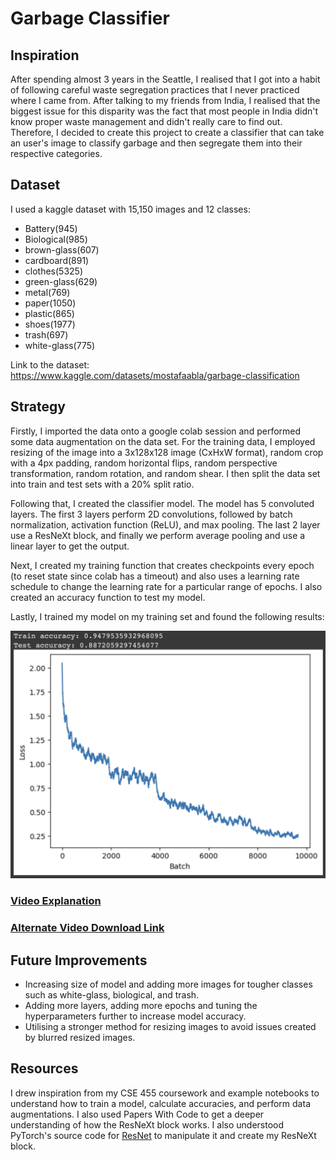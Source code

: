 # **Garbage Classifier**

## **Inspiration**
After spending almost 3 years in the Seattle, I realised that I got into a habit of following careful waste segregation practices that I never practiced where I came from. After talking to my friends from India, I realised that the biggest issue for this disparity was the fact that most people in India didn't know proper waste management and didn't really care to find out. Therefore, I decided to create this project to create a classifier that can take an user's image to classify garbage and then segregate them into their respective categories.

## Dataset

I used a kaggle dataset with 15,150 images and 12 classes:
- Battery(945)
- Biological(985)
- brown-glass(607)
- cardboard(891)
- clothes(5325)
- green-glass(629)
- metal(769)
- paper(1050)
- plastic(865)
- shoes(1977)
- trash(697)
- white-glass(775)

Link to the dataset: https://www.kaggle.com/datasets/mostafaabla/garbage-classification

## Strategy

Firstly, I imported the data onto a google colab session and performed some data augmentation on the data set. For the training data, I employed resizing of the image into a 3x128x128 image (CxHxW format), random crop with a 4px padding, random horizontal flips, random perspective transformation, random rotation, and random shear. I then split the data set into train and test sets with a 20% split ratio.

Following that, I  created the classifier model. The model has 5 convoluted layers. The first 3 layers perform 2D convolutions, followed by batch normalization, activation function (ReLU), and max pooling. The last 2 layer use a ResNeXt block, and finally we perform average pooling and use a linear layer to get the output.

Next, I created my training function that creates checkpoints every epoch (to reset state since colab has a timeout) and also uses a learning rate schedule to change the learning rate for a particular range of epochs. I also created an accuracy function to test my model.

Lastly, I trained my model on my training set and found the following results:

![Model Performance](./Model_Performance.png) 

### [Video Explanation](https://youtu.be/slA0HhrZkVY)
### [Alternate Video Download Link](https://drive.google.com/file/d/12njE5uI_Pbcch-WY58g3Sirc3IFW3Pmh/view?usp=sharing)

## Future Improvements

- Increasing size of model and adding more images for tougher classes such as white-glass, biological, and trash.
- Adding more layers, adding more epochs and tuning the hyperparameters further to increase model accuracy.
- Utilising a stronger method for resizing images to avoid issues created by blurred resized images.

## Resources

I drew inspiration from my CSE 455 coursework and example notebooks to understand how to train a model,  calculate accuracies, and perform data augmentations. I also used Papers With Code to get a deeper understanding of how the ResNeXt block works. I also understood PyTorch's source code for [ResNet](https://pytorch.org/vision/main/_modules/torchvision/models/resnet.html) to manipulate it and create my ResNeXt block.
